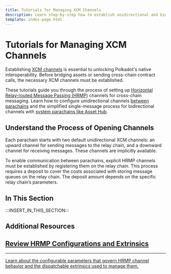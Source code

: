 ```yaml
---
title: Tutorials for Managing XCM Channels
description: Learn step-by-step how to establish unidirectional and bidirectional HRMP channels between parachains and system parachains using XCM.
template: index-page.html
---
```


# Tutorials for Managing XCM Channels

Establishing [XCM channels](/develop/interoperability/xcm-channels/) is essential to unlocking Polkadot's native interoperability. Before bridging assets or sending cross-chain contract calls, the necessary XCM channels must be established.

These tutorials guide you through the process of setting up [Horizontal Relay-routed Message Passing (HRMP)](/develop/interoperability/xcm-channels/#establishing-hrmp-channels) channels for cross-chain messaging. Learn how to configure unidirectional channels [between parachains](/rollups/interoperability/channels-between-rollups/) and the simplified single-message process for bidirectional channels with [system parachains like Asset Hub](/rollups/interoperability/channels-with-system-rollups/).

## Understand the Process of Opening Channels

Each parachain starts with two default unidirectional XCM channels: an upward channel for sending messages to the relay chain, and a downward channel for receiving messages. These channels are implicitly available.

To enable communication between parachains, explicit HRMP channels must be established by registering them on the relay chain. This process requires a deposit to cover the costs associated with storing message queues on the relay chain. The deposit amount depends on the specific relay chain’s parameters.

## In This Section

:::INSERT_IN_THIS_SECTION:::

## Additional Resources

<div class="subsection-wrapper">
  <div class="card">
    <a href="/develop/interoperability/xcm-channels/">
      <h2 class="title">Review HRMP Configurations and Extrinsics</h2>
      <hr>
      <p class="description">Learn about the configurable parameters that govern HRMP channel behavior and the dispatchable extrinsics used to manage them.</p>
    </a>
  </div>
</div>
